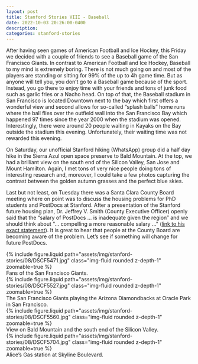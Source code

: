```yaml
---
layout: post
title: Stanford Stories VIII - Baseball
date: 2022-10-03 20:26:00-0400
description:
categories: stanford-stories
---
```


After having seen games of American Football and Ice Hockey, this Friday we decided with a couple of friends to see a Baseball game of the San Francisco Giants. In contrast to American Football and Ice Hockey, Baseball to my mind is extremely boring. There is not much going on and most of the players are standing or sitting for 99% of the up to 4h game time. But as anyone will tell you, you don’t go to a Baseball game because of the sport. Instead, you go there to enjoy time with your friends and tons of junk food such as garlic fries or a Nacho head. On top of that, the Baseball stadium in San Francisco is located Downtown next to the bay which first offers a wonderful view and second allows for so-called “splash balls” home runs where the ball flies over the outfield wall into the San Francisco Bay which happened 97 times since the year 2000 when the stadium was opened. Interestingly, there were around 20 people waiting in Kayaks on the Bay outside the stadium this evening. Unfortunately, their waiting time was not rewarded this evening.

On Saturday, our unofficial Stanford hiking (WhatsApp) group did a half day hike in the Sierra Azul open space preserve to Bald Mountain. At the top, we had a brilliant view on the south end of the Silicon Valley, San Jose and Mount Hamilton. Again, I met tons of very nice people doing tons of interesting research and, moreover, I could take a few photos capturing the contrast between the golden autumn grasses and the perfect blue skies.

Last but not least, on Tuesday there was a Santa Clara County Board meeting where on point was to discuss the housing problems for PhD students and PostDocs at Stanford. After a presentation of the Stanford future housing plan, Dr. Jeffrey V. Smith (County Executive Officer) openly said that the “salary of PostDocs … is inadequate given the region” and we should think about "... compelling a more reasonable salary ..." ([link to his exact statement](https://youtu.be/jswHMwcbOR4?t=1h55m36s)). It is great to hear that people at the County Board are becoming aware of the problem. Let’s see if something will change for future PostDocs.

<div class="row mt-3">
    <div class="col-sm mt-3 mt-md-0">
        {% include figure.liquid path="assets/img/stanford-stories/08/DSCF5471.jpg" class="img-fluid rounded z-depth-1" zoomable=true %}
    </div>
</div>
<div class="caption">
    Fans of the San Francisco Giants.
</div>

<div class="row mt-3">
    <div class="col-sm mt-3 mt-md-0">
        {% include figure.liquid path="assets/img/stanford-stories/08/DSCF5527.jpg" class="img-fluid rounded z-depth-1" zoomable=true %}
    </div>
</div>
<div class="caption">
    The San Francisco Giants playing the Arizona Diamondbacks at Oracle Park in San Francisco.
</div>

<div class="row mt-3">
    <div class="col-sm mt-3 mt-md-0">
        {% include figure.liquid path="assets/img/stanford-stories/08/DSCF5560.jpg" class="img-fluid rounded z-depth-1" zoomable=true %}
    </div>
</div>
<div class="caption">
    View on Bald Mountain and the south end of the Silicon Valley.
</div>

<div class="row mt-3">
    <div class="col-sm mt-3 mt-md-0">
        {% include figure.liquid path="assets/img/stanford-stories/08/DSCF5704.jpg" class="img-fluid rounded z-depth-1" zoomable=true %}
    </div>
</div>
<div class="caption">
    Alice’s Gas station at Skyline Boulevard.
</div>
